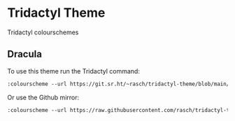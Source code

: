 # Tridactyl Theme

Tridactyl colourschemes

## Dracula

To use this theme run the Tridactyl command:

```txt
:colourscheme --url https://git.sr.ht/~rasch/tridactyl-theme/blob/main/dracula.css
```

Or use the Github mirror:

```txt
:colourscheme --url https://raw.githubusercontent.com/rasch/tridactyl-theme/main/dracula.css
```
